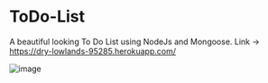 # ToDo-List
A beautiful looking To Do List using NodeJs and Mongoose.
Link -> https://dry-lowlands-95285.herokuapp.com/

![image](https://user-images.githubusercontent.com/44652823/101613719-1cbf3180-3a32-11eb-87bc-bf95670412de.png)
